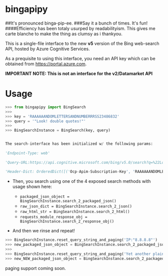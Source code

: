 bingapipy
=========

##It's pronounced binga-pip-ee.
###Say it a bunch of times. It's fun!
####Efficiency has been totaly usurped by readabilityism. This gives me carte blanche to make the thing as clumsy as i thankyou.




This is a single-file interface to the new **v5** version of the Bing web-search API, hosted by Azure Cognitive Services.

As a prequisite to using this interface, you need an API key which can be obtained from https://portal.azure.com.

**IMPORTANT NOTE: This is not an interface for the v2/Datamarket API**


Usage
=====

```py
>>> from bingapipy import BingSearch
>>>
>>> key = 'RAAAAAANDOMLETTERSANDNUMBERRRSS23486832'
>>> query = '"Look! double quotes!"'
>>> 
>>> BingSearchInstance = BingSearch(key, query)


The search-interface has been initialized w/ the following params:
 
'Endpoint-Type: web'
 
'Query-URL:https://api.cognitive.microsoft.com/bing/v5.0/search?q=%22Look%21+double+quotes%21%22&count=50&mkt=en-us&offset=0'
 
'Header-Dict: OrderedDict([('Ocp-Apim-Subscription-Key', 'RAAAAAANDOMLETTERSANDNUMBERRRSS23486832'), ('User-Agent', 'Mozilla/5.0 (Windows NT 6.2; Win64; x64; rv:16.0.1) Gecko/20121011 Firefox/16.0.1'), ('X-Search-ClientIP', '8.8.8.8')])'
```
 
 
 * Then, you search using one of the 4 exposed search methods with usage shown here:
    * `packaged_json_object = BingSearchInstance.search_2_packaged_json()`
    * `raw_json_dict = BingSearchInstance.search_2_json()`
    * `raw_html_str = BingSearchInstance.search_2_html()`
    * `requests_module_response_obj = BingSearchInstance.search_2_response_obj()`


 * And then we rinse and repeat!
 ```py
>>> BingSearchInstance.reset_query_string_and_paging('IP:"8.8.8.8"')
>>> new_packaged_json_object = BingSearchInstance.search_2_packaged_json()
>>>
>>> BingSearchInstance.reset_query_string_and_paging('Yet another plaintext query')
>>> new_NEW_packaged_json_object = BingSearchInstance.search_2_packaged_json()
```
 
paging support coming soon.

